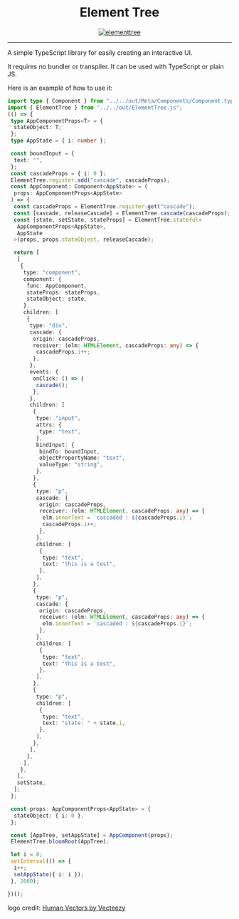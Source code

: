 <h1 align="center">
  Element Tree
</h1>

<p align="center">
<a href="https://ibb.co/SsTCT2p"><img src="https://i.ibb.co/TvX3XZ5/elementtree.png" alt="elementtree" border="0"></a>
</p>

---

A  simple TypeScript library for easily creating an interactive UI. 

It requires no bundler or transpiler. It can be used with TypeScript or plain JS. 


Here is an example of how to use it:

```ts
import type { Component } from "../../out/Meta/Components/Component.type";
import { ElementTree } from "../../out/ElementTree.js";
(() => {
 type AppComponentProps<T> = {
  stateObject: T;
 };
 type AppState = { i: number };

 const boundInput = {
  text: "",
 };
 const cascadeProps = { i: 0 };
 ElementTree.register.add("cascade", cascadeProps);
 const AppComponent: Component<AppState> = (
  props: AppComponentProps<AppState>
 ) => {
  const cascadeProps = ElementTree.register.get("cascade");
  const [cascade, releaseCascade] = ElementTree.cascade(cascadeProps);
  const [state, setState, stateProps] = ElementTree.stateful<
   AppComponentProps<AppState>,
   AppState
  >(props, props.stateObject, releaseCascade);

  return [
   [
    {
     type: "component",
     component: {
      func: AppComponent,
      stateProps: stateProps,
      stateObject: state,
     },
     children: [
      {
       type: "div",
       cascade: {
        origin: cascadeProps,
        receiver: (elm: HTMLElement, cascadeProps: any) => {
         cascadeProps.i++;
        },
       },
       events: {
        onClick: () => {
         cascade();
        },
       },
       children: [
        {
         type: "input",
         attrs: {
          type: "text",
         },
         bindInput: {
          bindTo: boundInput,
          objectPropertyName: "text",
          valueType: "string",
         },
        },
        {
         type: "p",
         cascade: {
          origin: cascadeProps,
          receiver: (elm: HTMLElement, cascadeProps: any) => {
           elm.innerText = `cascaded : ${cascadeProps.i}`;
           cascadeProps.i++;
          },
         },
         children: [
          {
           type: "text",
           text: "this is a test",
          },
         ],
        },
        {
         type: "p",
         cascade: {
          origin: cascadeProps,
          receiver: (elm: HTMLElement, cascadeProps: any) => {
           elm.innerText = `cascaded : ${cascadeProps.i}`;
          },
         },
         children: [
          {
           type: "text",
           text: "this is a test",
          },
         ],
        },
        {
         type: "p",
         children: [
          {
           type: "text",
           text: "state: " + state.i,
          },
         ],
        },
       ],
      },
     ],
    },
   ],
   setState,
  ];
 };

 const props: AppComponentProps<AppState> = {
  stateObject: { i: 0 },
 };

 const [AppTree, setAppState] = AppComponent(props);
 ElementTree.bloomRoot(AppTree);

 let i = 0;
 setInterval(() => {
  i++;
  setAppState({ i: i });
 }, 2000);

})();

```



logo credit:
[Human Vectors by Vecteezy](https://www.vecteezy.com/free-vector/human)



